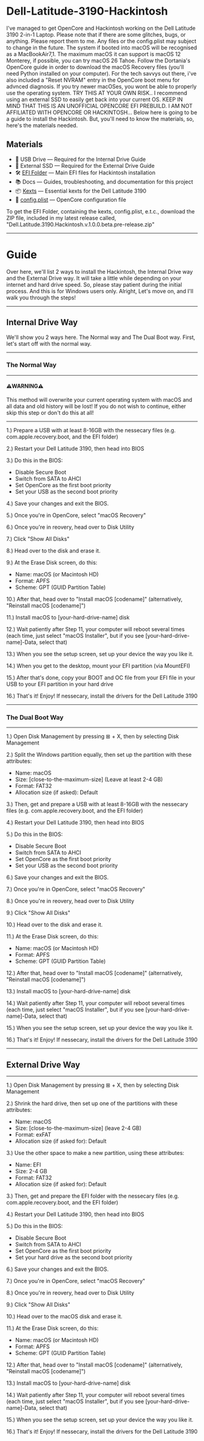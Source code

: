 # Dell-Latitude-3190-Hackintosh
I've managed to get OpenCore and Hackintosh working on the Dell Latitude 3190 2-in-1 Laptop.
Please note that if there are some glitches, bugs, or anything. Please report them to me.
Any files or the config.plist may subject to change in the future.
The system if booted into macOS will be recognised as a MacBookAir7,1.
The maximum macOS it can support is macOS 12 Monterey, if possible, you can try macOS 26 Tahoe.
Follow the Dortania's OpenCore guide in order to download the macOS Recovery files (you'll need Python installed on your computer).
For the tech savvys out there, i've also included a "Reset NVRAM" entry in the OpenCore boot menu for advnced diagnosis.
If you try newer macOSes, you wont be able to properly use the operating system.
TRY THIS AT YOUR OWN RISK.. I recommend using an external SSD to easily get back into your current OS.
KEEP IN MIND THAT THIS IS AN UNOFFICIAL OPENCORE EFI PREBUILD. I AM NOT AFFILIATED WITH OPENCORE OR HACKINTOSH...
Below here is going to be a guide to install the Hackintosh.
But, you'll need to know the materials, so, here's the materials needed.

## Materials

- 💾 USB Drive — Required for the Internal Drive Guide
- 💽 External SSD — Required for the External Drive Guide
- 🛠️ [EFI Folder](./EFI) — Main EFI files for Hackintosh installation
- 📚 Docs — Guides, troubleshooting, and documentation for this project
- 📦 [Kexts](./EFI/OC/Kexts) — Essential kexts for the Dell Latitude 3190
- 📝 [config.plist](./EFI/OC/config.plist) — OpenCore configuration file

To get the EFI Folder, containing the kexts, config.plist, e.t.c., download the ZIP file, included in my latest release called, "Dell.Latitude.3190.Hackintosh.v.1.0.0.beta.pre-release.zip"

---

# Guide
Over here, we'll list 2 ways to install the Hackintosh, the Internal Drive way and the External Drive way. It will take a little while depending on your internet and hard drive speed. So, please stay patient during the initial process. And this is for Windows users only. Alright, Let's move on, and I'll walk you through the steps! 

---

## Internal Drive Way
We'll show you 2 ways here. The Normal way and The Dual Boot way. First, let's start off with the normal way.

---

### The Normal Way
---
#### ⚠️WARNING⚠️
This method will overwrite your current operating system with macOS and all data and old history will be lost! If you do not wish to continue, either skip this step or don't do this at all!

---

1.) Prepare a USB with at least 8-16GB with the nessecary files (e.g. com.apple.recovery.boot, and the EFI folder)

2.) Restart your Dell Latitude 3190, then head into BIOS

3.) Do this in the BIOS:

- Disable Secure Boot
- Switch from SATA to AHCI
- Set OpenCore as the first boot priority
- Set your USB as the second boot priority

4.) Save your changes and exit the BIOS.

5.) Once you're in OpenCore, select "macOS Recovery"

6.) Once you're in reovery, head over to Disk Utility

7.) Click "Show All Disks"

8.) Head over to the disk and erase it.

9.) At the Erase Disk screen, do this:
 
- Name: macOS (or Macintosh HD)
- Format: APFS
- Scheme: GPT (GUID Partition Table)

10.) After that, head over to "Install macOS [codename]" (alternatively, "Reinstall macOS [codename]")

11.) Install macOS to [your-hard-drive-name] disk

12.) Wait patiently after Step 11, your computer will reboot several times (each time, just select "macOS Installer", but if you see [your-hard-drive-name]-Data, select that)

13.) When you see the setup screen, set up your device the way you like it.

14.) When you get to the desktop, mount your EFI partition (via MountEFI)

15.) After that's done, copy your BOOT and OC file from your EFI file in your USB to your EFI partition in your hard drive

16.) That's it! Enjoy! If nessecary, install the drivers for the Dell Latitude 3190

---

### The Dual Boot Way
---

1.) Open Disk Management by pressing ⊞ + X, then by selecting Disk Management

2.) Split the Windows partition equally, then set up the partition with these attributes:

- Name: macOS
- Size: [close-to-the-maximum-size] (Leave at least 2-4 GB)
- Format: FAT32
- Allocation size (if asked): Default

3.) Then, get and prepare a USB with at least 8-16GB with the nessecary files (e.g. com.apple.recovery.boot, and the EFI folder)

4.) Restart your Dell Latitude 3190, then head into BIOS

5.) Do this in the BIOS:

- Disable Secure Boot
- Switch from SATA to AHCI
- Set OpenCore as the first boot priority
- Set your USB as the second boot priority

6.) Save your changes and exit the BIOS.

7.) Once you're in OpenCore, select "macOS Recovery"

8.) Once you're in reovery, head over to Disk Utility

9.) Click "Show All Disks"

10.) Head over to the disk and erase it.

11.) At the Erase Disk screen, do this:
 
- Name: macOS (or Macintosh HD)
- Format: APFS
- Scheme: GPT (GUID Partition Table)

12.) After that, head over to "Install macOS [codename]" (alternatively, "Reinstall macOS [codename]")

13.) Install macOS to [your-hard-drive-name] disk

14.) Wait patiently after Step 11, your computer will reboot several times (each time, just select "macOS Installer", but if you see [your-hard-drive-name]-Data, select that)

15.) When you see the setup screen, set up your device the way you like it. 

16.) That's it! Enjoy! If nessecary, install the drivers for the Dell Latitude 3190

---

## External Drive Way
---

1.) Open Disk Management by pressing ⊞ + X, then by selecting Disk Management

2.) Shrink the hard drive, then set up one of the partitions with these attributes:

- Name: macOS
- Size: [close-to-the-maximum-size] (leave 2-4 GB)
- Format: exFAT
- Allocation size (if asked for): Default

3.) Use the other space to make a new partition, using these attributes:

- Name: EFI
- Size: 2-4 GB
- Format: FAT32
- Allocation size (if asked for): Default

3.) Then, get and prepare the EFI folder with the nessecary files (e.g. com.apple.recovery.boot, and the EFI folder)

4.) Restart your Dell Latitude 3190, then head into BIOS

5.) Do this in the BIOS:

- Disable Secure Boot
- Switch from SATA to AHCI
- Set OpenCore as the first boot priority
- Set your hard drive as the second boot priority

6.) Save your changes and exit the BIOS.

7.) Once you're in OpenCore, select "macOS Recovery"

8.) Once you're in reovery, head over to Disk Utility

9.) Click "Show All Disks"

10.) Head over to the macOS disk and erase it.

11.) At the Erase Disk screen, do this:
 
- Name: macOS (or Macintosh HD)
- Format: APFS
- Scheme: GPT (GUID Partition Table)

12.) After that, head over to "Install macOS [codename]" (alternatively, "Reinstall macOS [codename]")

13.) Install macOS to [your-hard-drive-name] disk

14.) Wait patiently after Step 11, your computer will reboot several times (each time, just select "macOS Installer", but if you see [your-hard-drive-name]-Data, select that)

15.) When you see the setup screen, set up your device the way you like it. 

16.) That's it! Enjoy! If nessecary, install the drivers for the Dell Latitude 3190
